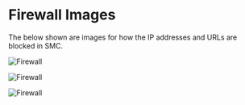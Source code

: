 # Firewall Images

The below shown are images for how the IP addresses and URLs are blocked in SMC.

![Firewall](./Firewall1.png)

![Firewall](./Firewall2.png)

![Firewall](./Firewall3.png)

